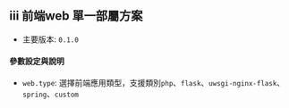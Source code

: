 ## iii 前端web 單一部屬方案

* 主要版本: `0.1.0`

#### 參數設定與說明
* `web.type`: 選擇前端應用類型，支援類別`php`、`flask`、`uwsgi-nginx-flask`、`spring`、`custom`

#### 